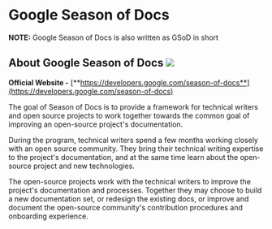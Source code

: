 # Google Season of Docs

**NOTE:** Google Season of Docs is also written as GSoD in short 

## About Google Season of Docs ![](seasonofdocs_icon.png) 

**Official Website -** [**https://developers.google.com/season-of-docs**](https://developers.google.com/season-of-docs)

The goal of Season of Docs is to provide a framework for technical writers and open source projects to work together towards the common goal of improving an open-source project's documentation.

During the program, technical writers spend a few months working closely with an open source community. They bring their technical writing expertise to the project's documentation, and at the same time learn about the open-source project and new technologies.

The open-source projects work with the technical writers to improve the project's documentation and processes. Together they may choose to build a new documentation set, or redesign the existing docs, or improve and document the open-source community's contribution procedures and onboarding experience.




